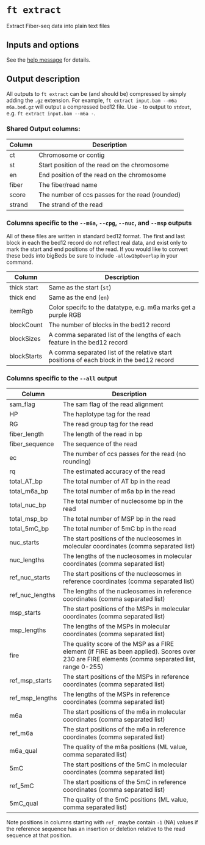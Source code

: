 # `ft extract`

Extract Fiber-seq data into plain text files

## Inputs and options

See the [help message](../help.md#ft-extract) for details.

## Output description

All outputs to `ft extract` can be (and should be) compressed by simply adding the `.gz` extension.
For example, `ft extract input.bam --m6a m6a.bed.gz` will output a compressed bed12 file. Use `-` to output to `stdout`, e.g. `ft extract input.bam --m6a -`.

### Shared Output columns:

| Column | Description                                     |
| ------ | ----------------------------------------------- |
| ct     | Chromosome or contig                            |
| st     | Start position of the read on the chromosome    |
| en     | End position of the read on the chromosome      |
| fiber  | The fiber/read name                             |
| score  | The number of ccs passes for the read (rounded) |
| strand | The strand of the read                          |

### Columns specific to the `--m6a`, `--cpg`, `--nuc`, and `--msp` outputs

All of these files are written in standard bed12 format. The first and last block in each the bed12 record do not reflect real data, and exist only to mark the start and end positions of the read. If you would like to convert these beds into bigBeds be sure to include `-allow1bpOverlap` in your command.

| Column      | Description                                                                              |
| ----------- | ---------------------------------------------------------------------------------------- |
| thick start | Same as the start (`st`)                                                                 |
| thick end   | Same as the end (`en`)                                                                   |
| itemRgb     | Color specifc to the datatype, e.g. m6a marks get a purple RGB                           |
| blockCount  | The number of blocks in the bed12 record                                                 |
| blockSizes  | A comma separated list of the lengths of each feature in the bed12 record                |
| blockStarts | A comma separated list of the relative start positions of each block in the bed12 record |

### Columns specific to the `--all` output

| Column          | Description                                                                                                                                     |
| --------------- | ----------------------------------------------------------------------------------------------------------------------------------------------- |
| sam_flag        | The sam flag of the read alignment                                                                                                              |
| HP              | The haplotype tag for the read                                                                                                                  |
| RG              | The read group tag for the read                                                                                                                 |
| fiber_length    | The length of the read in bp                                                                                                                    |
| fiber_sequence  | The sequence of the read                                                                                                                        |
| ec              | The number of ccs passes for the read (no rounding)                                                                                             |
| rq              | The estimated accuracy of the read                                                                                                              |
| total_AT_bp     | The total number of AT bp in the read                                                                                                           |
| total_m6a_bp    | The total number of m6a bp in the read                                                                                                          |
| total_nuc_bp    | The total number of nucleosome bp in the read                                                                                                   |
| total_msp_bp    | The total number of MSP bp in the read                                                                                                          |
| total_5mC_bp    | The total number of 5mC bp in the read                                                                                                          |
| nuc_starts      | The start positions of the nucleosomes in molecular coordinates (comma separated list)                                                          |
| nuc_lengths     | The lengths of the nucleosomes in molecular coordinates (comma separated list)                                                                  |
| ref_nuc_starts  | The start positions of the nucleosomes in reference coordinates (comma separated list)                                                          |
| ref_nuc_lengths | The lengths of the nucleosomes in reference coordinates (comma separated list)                                                                  |
| msp_starts      | The start positions of the MSPs in molecular coordinates (comma separated list)                                                                 |
| msp_lengths     | The lengths of the MSPs in molecular coordinates (comma separated list)                                                                         |
| fire            | The quality score of the MSP as a FIRE element (if FIRE as been applied). Scores over 230 are FIRE elements (comma separated list, range 0-255) |
| ref_msp_starts  | The start positions of the MSPs in reference coordinates (comma separated list)                                                                 |
| ref_msp_lengths | The lengths of the MSPs in reference coordinates (comma separated list)                                                                         |
| m6a             | The start positions of the m6a in molecular coordinates (comma separated list)                                                                  |
| ref_m6a         | The start positions of the m6a in reference coordinates (comma separated list)                                                                  |
| m6a_qual        | The quality of the m6a positions (ML value, comma separated list)                                                                               |
| 5mC             | The start positions of the 5mC in molecular coordinates (comma separated list)                                                                  |
| ref_5mC         | The start positions of the 5mC in reference coordinates (comma separated list)                                                                  |
| 5mC_qual        | The quality of the 5mC positions (ML value, comma separated list)                                                                               |

Note positions in columns starting with `ref_` maybe contain `-1` (NA) values if the reference sequence has an insertion or deletion relative to the read sequence at that position.
